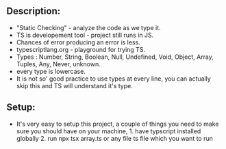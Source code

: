 ## Description:

- "Static Checking" - analyze the code as we type it.
- TS is developement tool - project still runs in JS.
- Chances of error producing an error is less.
- typescriptlang.org - playground for trying TS.
- Types : Number, String, Boolean, Null, Undefined, Void, Object, Array, Tuples, Any, Never, unknown.
- every type is lowercase.
- It is not so' good practice to use types at every line, you can actually skip this and TS will understand it's type.

## Setup:

- It's very easy to setup this project, a couple of things you need to make sure you should have on your machine, 1. have typscript installed globally 2. run npx tsx array.ts or any file ts file which you want to run
